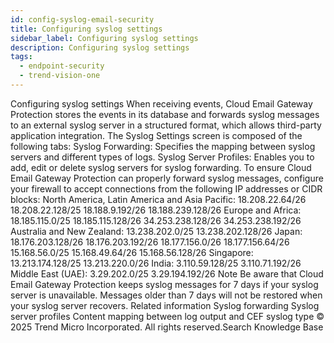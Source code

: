 ```yaml
---
id: config-syslog-email-security
title: Configuring syslog settings
sidebar_label: Configuring syslog settings
description: Configuring syslog settings
tags:
  - endpoint-security
  - trend-vision-one
---
```


 Configuring syslog settings When receiving events, Cloud Email Gateway Protection stores the events in its database and forwards syslog messages to an external syslog server in a structured format, which allows third-party application integration. The Syslog Settings screen is composed of the following tabs: Syslog Forwarding: Specifies the mapping between syslog servers and different types of logs. Syslog Server Profiles: Enables you to add, edit or delete syslog servers for syslog forwarding. To ensure Cloud Email Gateway Protection can properly forward syslog messages, configure your firewall to accept connections from the following IP addresses or CIDR blocks: North America, Latin America and Asia Pacific: 18.208.22.64/26 18.208.22.128/25 18.188.9.192/26 18.188.239.128/26 Europe and Africa: 18.185.115.0/25 18.185.115.128/26 34.253.238.128/26 34.253.238.192/26 Australia and New Zealand: 13.238.202.0/25 13.238.202.128/26 Japan: 18.176.203.128/26 18.176.203.192/26 18.177.156.0/26 18.177.156.64/26 15.168.56.0/25 15.168.49.64/26 15.168.56.128/26 Singapore: 13.213.174.128/25 13.213.220.0/26 India: 3.110.59.128/25 3.110.71.192/26 Middle East (UAE): 3.29.202.0/25 3.29.194.192/26 Note Be aware that Cloud Email Gateway Protection keeps syslog messages for 7 days if your syslog server is unavailable. Messages older than 7 days will not be restored when your syslog server recovers. Related information Syslog forwarding Syslog server profiles Content mapping between log output and CEF syslog type © 2025 Trend Micro Incorporated. All rights reserved.Search Knowledge Base